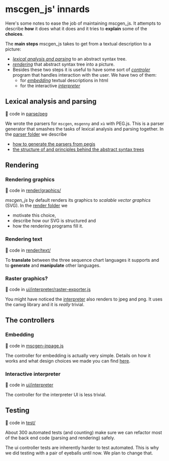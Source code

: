 # mscgen_js' innards
Here's some notes to ease the job of maintaining mscgen_js. It attempts to describe **how** it does
what it does and it tries to **explain** some of the **choices**.

The **main steps** mscgen_js takes to get from a textual description to
a picture:
- [_lexical analysis and parsing_](#lexical-analysis-and-parsing) to an abstract syntax tree.
- [_rendering_](#rendering-graphics) that abstract syntax tree into a picture.
- Besides these two steps it is useful to have some sort of
  [_controler_](#the-controllers) program that handles interaction with the user.
  We have two of them:
  - for [_embedding_](embedding-controller.md) textual descriptions in html
  - for the interactive [_interpreter_](ui/README.md)

## Lexical analysis and parsing
:page_with_curl: code in [parse/peg](parse/peg)

We wrote the parsers for `mscgen`, `msgenny` and `xù` with
PEG.js. This is a parser generator that smashes the tasks of lexical
analysis and parsing together. In the [parser folder](parse/peg/README.md) we describe
* [how to generate the parsers from pegjs](parse/peg/README.md#generating-the-parsers)
* [the structure of and principles behind the abstract syntax trees](parse/peg/README.md#the-abstract-syntax-tree)


## Rendering
### Rendering graphics
:page_with_curl: code in [render/graphics/](render/graphics)

*mscgen_js* by default renders its graphics to _scalable vector graphics_ (SVG).
In the [render folder](render/graphics/README.md) we
- motivate this choice,
- describe how our SVG is structured and
- how the rendering programs fill it.

### Rendering text
:page_with_curl: code in [render/text/](render/text)

To **translate** between the three sequence chart languages it supports and to
**generate** and **manipulate** other languages.

### Raster graphics?
:page_with_curl: code in [ui/interpreter/raster-exporter.js](ui/interpreter/raster-exporter.js)

You might have noticed the [interpreter](https://sverweij.github.io/mscgen_js)
also renders to jpeg and png. It uses the canvg library and it is _really_ trivial.


## The controllers

### Embedding
:page_with_curl: code in [mscgen-inpage.js](mscgen-inpage.js)

The controller for embedding is actually very simple. Details on how it works
and what design choices we made you can find [here](embedding-controller.md).

### Interactive interpreter
:page_with_curl: code in [ui/interpreter](ui/interpreter)

The controller for the interpreter UI is less trivial.

## Testing
:page_with_curl: code in [test/](test)

About 300 automated tests (and counting) make sure we can refactor most of
the back end code (parsing and rendering) safely.

The ui controller tests are inherently harder to test automated. This
is why we did testing with a pair of eyeballs until now. We plan to
change that.
